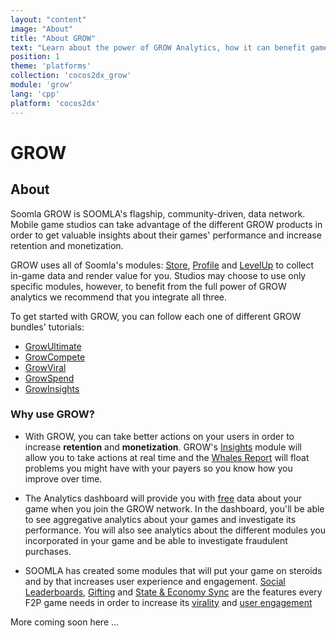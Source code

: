 ```yaml
---
layout: "content"
image: "About"
title: "About GROW"
text: "Learn about the power of GROW Analytics, how it can benefit game developers, and how to use the GROW dashboard."
position: 1
theme: 'platforms'
collection: 'cocos2dx_grow'
module: 'grow'
lang: 'cpp'
platform: 'cocos2dx'
---
```

# GROW

## About

Soomla GROW is SOOMLA's flagship, community-driven, data network. Mobile game studios can take advantage of the different GROW products in order to get valuable insights about their games' performance and increase retention and monetization.

GROW uses all of Soomla's modules: [Store](/cocos2dx/cpp/store/), [Profile](/cocos2dx/cpp/profile/) and [LevelUp](/cocos2dx/cpp/levelup/) to collect in-game data and render value for you. Studios may choose to use only specific modules, however, to benefit from the full power of GROW analytics we recommend that you integrate all three.

To get started with GROW, you can follow each one of different GROW bundles' tutorials:

- [GrowUltimate](/cocos2dx/cpp/grow/GrowUltimate_GettingStarted)
- [GrowCompete](/cocos2dx/cpp/grow/GrowCompete_GettingStarted)
- [GrowViral](/cocos2dx/cpp/grow/GrowViral_GettingStarted)
- [GrowSpend](/cocos2dx/cpp/grow/GrowSpend_GettingStarted)
- [GrowInsights](/cocos2dx/cpp/grow/GrowInsights_GettingStarted)


### Why use GROW?

- With GROW, you can take better actions on your users in order to increase **retention** and **monetization**. GROW's [Insights]() module will allow you to take actions at real time and the [Whales Report]() will float problems you might have with your payers so you know how you improve over time.

- The Analytics dashboard will provide you with <u>free</u> data about your game when you join the GROW network. In the dashboard, you'll be able to see aggregative analytics about your games and investigate its performance. You will also see analytics about the different modules you incorporated in your game and be able to investigate fraudulent purchases.

- SOOMLA has created some modules that will put your game on steroids and by that increases user experience and engagement. [Social Leaderboards](), [Gifting]() and [State & Economy Sync]() are the features every F2P game needs in order to increase its <u>virality</u> and <u>user engagement</u>


More coming soon here ...
